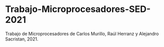 # Trabajo-Microprocesadores-SED-2021
Trabajo de Microprocesadores de Carlos Murillo, Raúl Herranz y Alejandro Sacristan, 2021. 
